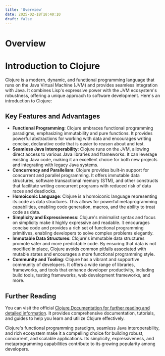 ```yaml
---
title: 'Overview'
date: 2025-02-18T18:40:10
draft: false
---
```


# Overview

# Introduction to Clojure

Clojure is a modern, dynamic, and functional programming language that runs on the Java Virtual Machine (JVM) and provides seamless integration with Java. It combines Lisp's expressive power with the JVM ecosystem's robustness, offering a unique approach to software development. Here's an introduction to Clojure:

## Key Features and Advantages

- **Functional Programming**: Clojure embraces functional programming paradigms, emphasizing immutability and pure functions. It provides powerful abstractions for working with data and encourages writing concise, declarative code that is easier to reason about and test.
- **Seamless Java Interoperability**: Clojure runs on the JVM, allowing direct access to various Java libraries and frameworks. It can leverage existing Java code, making it an excellent choice for both new projects and integrating with legacy Java systems.
- **Concurrency and Parallelism**: Clojure provides built-in support for concurrent and parallel programming. It offers immutable data structures, software transactional memory (STM), and other constructs that facilitate writing concurrent programs with reduced risk of data races and deadlocks.
- **Homoiconic Language**: Clojure is a homoiconic language representing its code as data structures. This allows for powerful metaprogramming capabilities, enabling code generation, macros, and the ability to treat code as data.
- **Simplicity and Expressiveness**: Clojure's minimalist syntax and focus on simplicity make it highly expressive and readable. It encourages concise code and provides a rich set of functional programming primitives, enabling developers to solve complex problems elegantly.
- **Immutable Data Structures**: Clojure's immutable data structures promote safer and more predictable code. By ensuring that data is not modified in place, Clojure avoids common pitfalls associated with mutable states and encourages a more functional programming style.
- **Community and Tooling**: Clojure has a vibrant and supportive community of developers. It offers a wide range of libraries, frameworks, and tools that enhance developer productivity, including build tools, testing frameworks, web development frameworks, and more.

## Further Reading

You can visit the official [Clojure Documentation for further reading and detailed information](https://clojure.org). It provides comprehensive documentation, tutorials, and guides to help you learn and utilize Clojure effectively.

Clojure's functional programming paradigm, seamless Java interoperability, and rich ecosystem make it a compelling choice for building robust, concurrent, and scalable applications. Its simplicity, expressiveness, and metaprogramming capabilities contribute to its growing popularity among developers.
